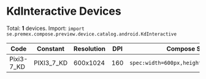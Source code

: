 # KdInteractive Devices

Total: **1** devices. Import: `import se.premex.compose.preview.device.catalog.android.KdInteractive`

| Code | Constant | Resolution | DPI | Compose Spec | Preview Usage |
|------|----------|------------|-----|-------------|---------------|
| Pixi3-7_KD | PIXI3_7_KD | 600x1024 | 160 | `spec:width=600px,height=1024px,dpi=160` | `@Preview(device = KdInteractive.PIXI3_7_KD)` |

<!-- Generated automatically. Do not edit manually. -->
